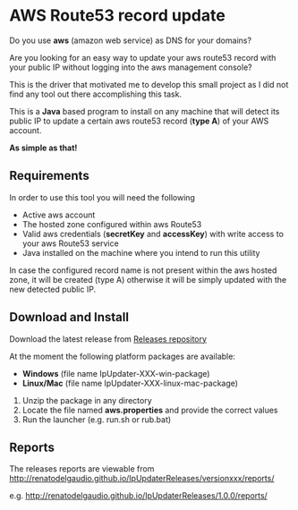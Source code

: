 # AWS Route53 record update
Do you use **aws** (amazon web service) as DNS for your domains?

Are you looking for an easy way to update your aws route53 record with your public IP without logging into the aws management console?

This is the driver that motivated me to develop this small project as I did not find any tool out there accomplishing this task.

This is a **Java** based program to install on any machine that will detect its public IP to update a certain aws route53 record (**type A**) of your AWS account.

**As simple as that!**

## Requirements
In order to use this tool you will need the following

- Active aws account
- The hosted zone configured within aws Route53
- Valid aws credentials (**secretKey** and **accessKey**) with write access to your aws Route53 service
- Java installed on the machine where you intend to run this utility

In case the configured record name is not present within the aws hosted zone, it will be created (type A) otherwise it will be simply updated with the new detected public IP.

## Download and Install
Download the latest release from [Releases repository](https://github.com/renatodelgaudio/renatodelgaudio.github.io/tree/master/IpUpdaterReleases "Releases repository")

At the moment the following platform packages are available:
- **Windows** (file name IpUpdater-XXX-win-package)
- **Linux/Mac** (file name IpUpdater-XXX-linux-mac-package)

1. Unzip the package in any directory
2. Locate the file named **aws.properties** and provide the correct values
3. Run the launcher (e.g. run.sh or rub.bat)

## Reports
The releases reports are viewable from http://renatodelgaudio.github.io/IpUpdaterReleases/versionxxx/reports/

e.g. http://renatodelgaudio.github.io/IpUpdaterReleases/1.0.0/reports/







